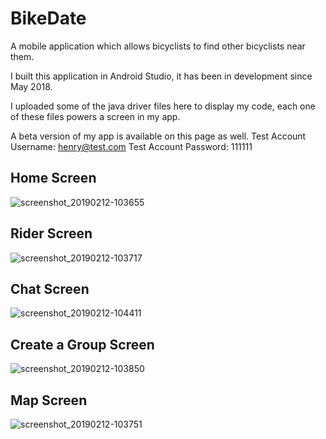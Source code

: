 # BikeDate
A mobile application which allows bicyclists to find other bicyclists near them.

I built this application in Android Studio, it has been in development since May 2018.

I uploaded some of the java driver files here to display my code, each one of these files powers a screen in my app.

A beta version of my app is available on this page as well. 
Test Account Username: henry@test.com 
Test Account Password: 111111

## Home Screen 

![screenshot_20190212-103655](https://user-images.githubusercontent.com/18146316/52648740-00ddb980-2eb5-11e9-9735-9403b9cb8ef0.png)

## Rider Screen 

![screenshot_20190212-103717](https://user-images.githubusercontent.com/18146316/52648734-ffac8c80-2eb4-11e9-888b-98405b73d9aa.png)

## Chat Screen 

![screenshot_20190212-104411](https://user-images.githubusercontent.com/18146316/52648629-d7249280-2eb4-11e9-86df-2108418c85a3.png)

## Create a Group Screen 

![screenshot_20190212-103850](https://user-images.githubusercontent.com/18146316/52648724-fc190580-2eb4-11e9-9cae-c8bdc1d99501.png)

## Map Screen 

![screenshot_20190212-103751](https://user-images.githubusercontent.com/18146316/52648731-fd4a3280-2eb4-11e9-9f5e-623f719d2e13.png)



